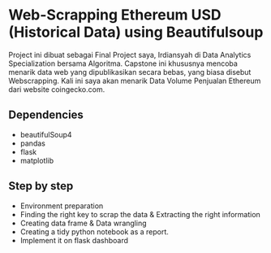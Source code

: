 # Web-Scrapping Ethereum USD (Historical Data) using Beautifulsoup

Project ini dibuat sebagai Final Project saya, Irdiansyah di Data Analytics Specialization bersama Algoritma. Capstone ini khususnya mencoba menarik data web yang dipublikasikan secara bebas, yang biasa disebut Webscrapping. Kali ini saya akan menarik Data Volume Penjualan Ethereum dari website coingecko.com.

## Dependencies

- beautifulSoup4
- pandas
- flask
- matplotlib

## Step by step

- Environment preparation 
- Finding the right key to scrap the data  & Extracting the right information
- Creating data frame & Data wrangling 
- Creating a tidy python notebook as a report. 
- Implement it on flask dashboard 
